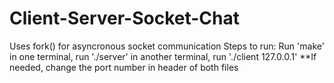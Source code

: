 # Client-Server-Socket-Chat
Uses fork() for asyncronous socket communication
Steps to run:
Run 'make'
in one terminal, run './server'
in another terminal, run './client 127.0.0.1'
**If needed, change the port number in header of both files
